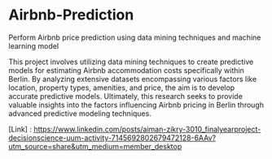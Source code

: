 # Airbnb-Prediction
Perform Airbnb price prediction using data mining techniques and machine learning model

This project involves utilizing data mining techniques to create predictive models for estimating Airbnb accommodation costs specifically within Berlin. By analyzing extensive datasets encompassing various factors like location, property types, amenities, and price, the aim is to develop accurate predictive models. Ultimately, this research seeks to provide valuable insights into the factors influencing Airbnb pricing in Berlin through advanced predictive modeling techniques.

[Link] : https://www.linkedin.com/posts/aiman-zikry-3010_finalyearproject-decisionscience-uum-activity-7145692802679472128-6AAv?utm_source=share&utm_medium=member_desktop

